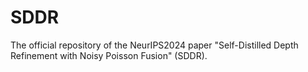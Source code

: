# SDDR
The official repository of the NeurIPS2024 paper "Self-Distilled Depth Refinement with Noisy Poisson Fusion" (SDDR).
